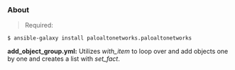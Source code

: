 ### About

> Required:
```
$ ansible-galaxy install paloaltonetworks.paloaltonetworks
```

**add_object_group.yml:** Utilizes *with_item* to loop over and add objects one by one and
creates a list with *set_fact*.
